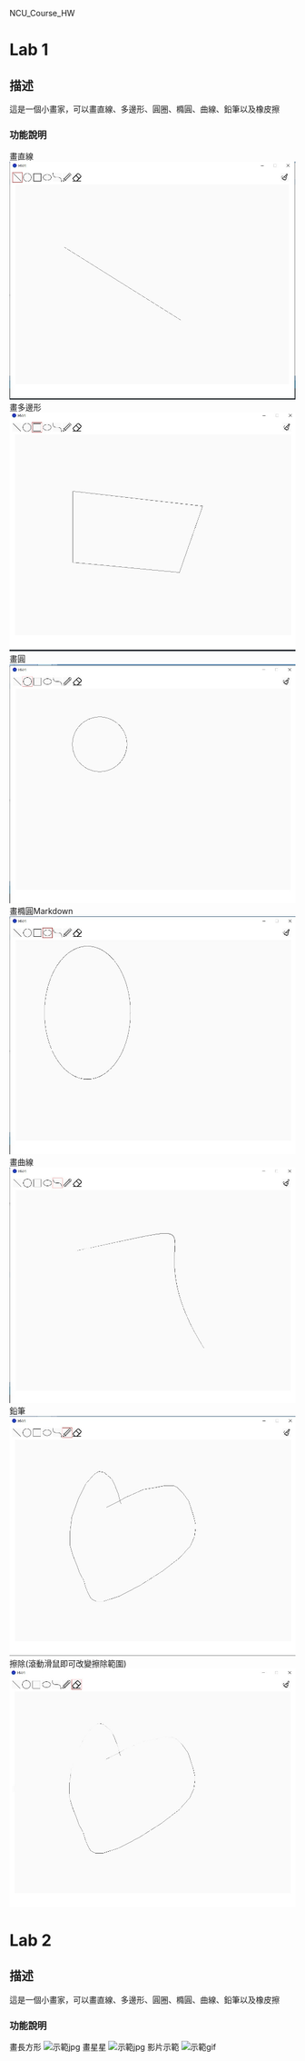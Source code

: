 NCU_Course_HW

# Lab 1

## 描述
這是一個小畫家，可以畫直線、多邊形、圓圈、橢圓、曲線、鉛筆以及橡皮擦

### 功能說明
畫直線
![示範jpg](./ComputerGraphics_Yeh-Lab1/image/line.jpg)
畫多邊形
![示範jpg](./ComputerGraphics_Yeh-Lab1/image/poly.jpg)
畫圓
![示範jpg](./ComputerGraphics_Yeh-Lab1/image/circle.jpg)
畫橢圓Markdown
![示範jpg](./ComputerGraphics_Yeh-Lab1/image/circle1.jpg)
畫曲線
![示範jpg](./ComputerGraphics_Yeh-Lab1/image/curve.jpg)
鉛筆
![示範jpg](./ComputerGraphics_Yeh-Lab1/image/heart.jpg)
擦除(滾動滑鼠即可改變擦除範圍)
![示範jpg](./ComputerGraphics_Yeh-Lab1/image/ohno.jpg)

# Lab 2

## 描述
這是一個小畫家，可以畫直線、多邊形、圓圈、橢圓、曲線、鉛筆以及橡皮擦

### 功能說明
畫長方形
![示範jpg](./ComputerGraphics_Yeh-Lab1/image/rec.PNG)
畫星星
![示範jpg](./ComputerGraphics_Yeh-Lab1/image/star.PNG)
影片示範
![示範gif](./ComputerGraphics_Yeh-Lab1/image/video.gif)



